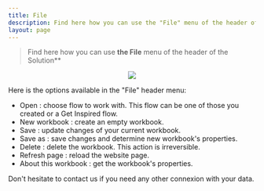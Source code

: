 ```yaml
---
title: File
description: Find here how you can use the "File" menu of the header of the DataMa Solutions
layout: page
---
```


> Find here how you can use **the File** menu of the header of the Solution**

<center><img src="{{site.url}}/{{site.baseurl}}/core_app/new/interface/header/images/file_menu.jpg"/></center>

Here is the options available in the "File" header menu:

- Open : choose flow to work with. This flow can be one of those you created or a Get Inspired flow.
- New workbook : create an empty workbook.
- Save : update changes of your current workbook.
- Save as : save changes and determine new workbook's properties.
- Delete : delete the workbook. This action is irreversible. 
- Refresh page : reload the website page.
- About this workbook : get the workbook's properties.


Don't hesitate to contact us if you need any other connexion with your data.

